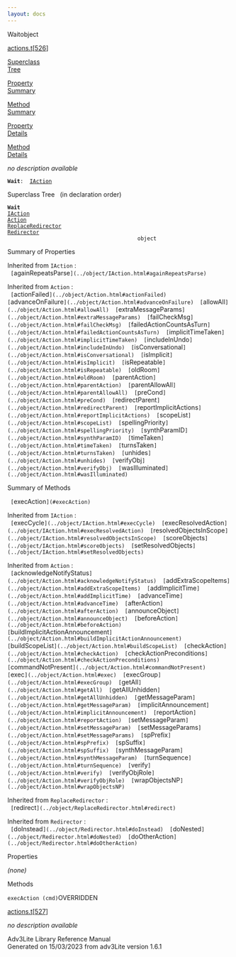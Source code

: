 ```yaml
---
layout: docs
---
```

<span class="title">Wait</span><span class="type">object</span>

[actions.t](../file/actions.t.html)\[[526](../source/actions.t.html#526)\]

[Superclass  
Tree](#_SuperClassTree_)

[Property  
Summary](#_PropSummary_)

[Method  
Summary](#_MethodSummary_)

[Property  
Details](#_Properties_)

[Method  
Details](#_Methods_)

<div class="fdesc">

*no description available*

**`Wait`**` :   `[`IAction`](../object/IAction.html)

</div>

<span id="_SuperClassTree_"></span>

<div class="mjhd">

<span class="hdln">Superclass Tree</span>   (in declaration order)

</div>

**`Wait`**  
[`IAction`](../object/IAction.html)  
[`Action`](../object/Action.html)  
[`ReplaceRedirector`](../object/ReplaceRedirector.html)  
[`Redirector`](../object/Redirector.html)  
`                                         object`  
<span id="_PropSummary_"></span>

<div class="mjhd">

<span class="hdln">Summary of Properties</span>  

</div>



Inherited from `IAction` :  
` [`againRepeatsParse`](../object/IAction.html#againRepeatsParse)  `

Inherited from `Action` :  
` [`actionFailed`](../object/Action.html#actionFailed)  [`advanceOnFailure`](../object/Action.html#advanceOnFailure)  [`allowAll`](../object/Action.html#allowAll)  [`extraMessageParams`](../object/Action.html#extraMessageParams)  [`failCheckMsg`](../object/Action.html#failCheckMsg)  [`failedActionCountsAsTurn`](../object/Action.html#failedActionCountsAsTurn)  [`implicitTimeTaken`](../object/Action.html#implicitTimeTaken)  [`includeInUndo`](../object/Action.html#includeInUndo)  [`isConversational`](../object/Action.html#isConversational)  [`isImplicit`](../object/Action.html#isImplicit)  [`isRepeatable`](../object/Action.html#isRepeatable)  [`oldRoom`](../object/Action.html#oldRoom)  [`parentAction`](../object/Action.html#parentAction)  [`parentAllowAll`](../object/Action.html#parentAllowAll)  [`preCond`](../object/Action.html#preCond)  [`redirectParent`](../object/Action.html#redirectParent)  [`reportImplicitActions`](../object/Action.html#reportImplicitActions)  [`scopeList`](../object/Action.html#scopeList)  [`spellingPriority`](../object/Action.html#spellingPriority)  [`synthParamID`](../object/Action.html#synthParamID)  [`timeTaken`](../object/Action.html#timeTaken)  [`turnsTaken`](../object/Action.html#turnsTaken)  [`unhides`](../object/Action.html#unhides)  [`verifyObj`](../object/Action.html#verifyObj)  [`wasIlluminated`](../object/Action.html#wasIlluminated)  `





<span id="_MethodSummary_"></span>

<div class="mjhd">

<span class="hdln">Summary of Methods</span>  

</div>

` [`execAction`](#execAction)  `

Inherited from `IAction` :  
` [`execCycle`](../object/IAction.html#execCycle)  [`execResolvedAction`](../object/IAction.html#execResolvedAction)  [`resolvedObjectsInScope`](../object/IAction.html#resolvedObjectsInScope)  [`scoreObjects`](../object/IAction.html#scoreObjects)  [`setResolvedObjects`](../object/IAction.html#setResolvedObjects)  `

Inherited from `Action` :  
` [`acknowledgeNotifyStatus`](../object/Action.html#acknowledgeNotifyStatus)  [`addExtraScopeItems`](../object/Action.html#addExtraScopeItems)  [`addImplicitTime`](../object/Action.html#addImplicitTime)  [`advanceTime`](../object/Action.html#advanceTime)  [`afterAction`](../object/Action.html#afterAction)  [`announceObject`](../object/Action.html#announceObject)  [`beforeAction`](../object/Action.html#beforeAction)  [`buildImplicitActionAnnouncement`](../object/Action.html#buildImplicitActionAnnouncement)  [`buildScopeList`](../object/Action.html#buildScopeList)  [`checkAction`](../object/Action.html#checkAction)  [`checkActionPreconditions`](../object/Action.html#checkActionPreconditions)  [`commandNotPresent`](../object/Action.html#commandNotPresent)  [`exec`](../object/Action.html#exec)  [`execGroup`](../object/Action.html#execGroup)  [`getAll`](../object/Action.html#getAll)  [`getAllUnhidden`](../object/Action.html#getAllUnhidden)  [`getMessageParam`](../object/Action.html#getMessageParam)  [`implicitAnnouncement`](../object/Action.html#implicitAnnouncement)  [`reportAction`](../object/Action.html#reportAction)  [`setMessageParam`](../object/Action.html#setMessageParam)  [`setMessageParams`](../object/Action.html#setMessageParams)  [`spPrefix`](../object/Action.html#spPrefix)  [`spSuffix`](../object/Action.html#spSuffix)  [`synthMessageParam`](../object/Action.html#synthMessageParam)  [`turnSequence`](../object/Action.html#turnSequence)  [`verify`](../object/Action.html#verify)  [`verifyObjRole`](../object/Action.html#verifyObjRole)  [`wrapObjectsNP`](../object/Action.html#wrapObjectsNP)  `

Inherited from `ReplaceRedirector` :  
` [`redirect`](../object/ReplaceRedirector.html#redirect)  `

Inherited from `Redirector` :  
` [`doInstead`](../object/Redirector.html#doInstead)  [`doNested`](../object/Redirector.html#doNested)  [`doOtherAction`](../object/Redirector.html#doOtherAction)  `

<span id="_Properties_"></span>

<div class="mjhd">

<span class="hdln">Properties</span>  

</div>

*(none)* <span id="_Methods_"></span>

<div class="mjhd">

<span class="hdln">Methods</span>  

</div>

<span id="execAction"></span>

`execAction (cmd)`<span class="rem">OVERRIDDEN</span>

[actions.t](../file/actions.t.html)\[[527](../source/actions.t.html#527)\]

<div class="desc">

*no description available*

</div>

<div class="ftr">

Adv3Lite Library Reference Manual  
Generated on 15/03/2023 from adv3Lite version 1.6.1

</div>
